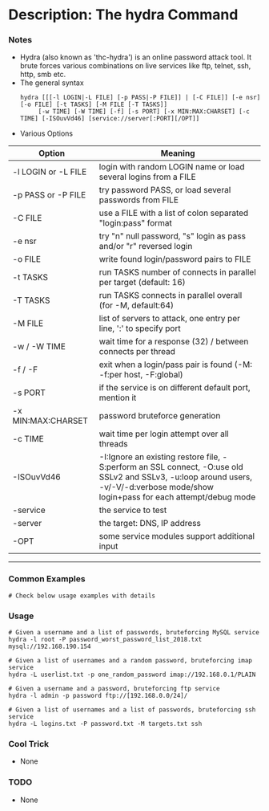 # Description: The hydra Command

### Notes
* Hydra (also known as 'thc-hydra') is an online password attack tool. It brute forces various combinations on live 
  services like ftp, telnet, ssh, http, smb etc.
* The general syntax
    ```
    hydra [[[-l LOGIN|-L FILE] [-p PASS|-P FILE]] | [-C FILE]] [-e nsr] [-o FILE] [-t TASKS] [-M FILE [-T TASKS]] 
         [-w TIME] [-W TIME] [-f] [-s PORT] [-x MIN:MAX:CHARSET] [-c TIME] [-ISOuvVd46] [service://server[:PORT][/OPT]]
    ```
* Various Options

 | Option                | Meaning                                                                                                                                                                                 |
 |-----------------------|-----------------------------------------------------------------------------------------------------------------------------------------------------------------------------------------|
 | -l LOGIN or -L FILE   | login with random LOGIN name or load several logins from a FILE                                                                                                                         |
 | -p PASS or -P FILE    | try password PASS, or load several passwords from FILE                                                                                                                                  |
 | -C FILE               | use a FILE with a list of colon separated "login:pass" format                                                                                                                           |
 | -e nsr                | try "n" null password, "s" login as pass and/or "r" reversed login                                                                                                                      |
 | -o FILE               | write found login/password pairs to FILE                                                                                                                                                |
 | -t TASKS              | run TASKS number of connects in parallel per target (default: 16)                                                                                                                       |
 | -T TASKS              | run TASKS connects in parallel overall (for -M, default:64)                                                                                                                             |
 | -M FILE               | list of servers to attack, one entry per line, ':' to specify port                                                                                                                      |
 | -w / -W TIME          | wait time for a response (32) / between connects per thread                                                                                                                             |
 | -f / -F               | exit when a login/pass pair is found (-M: -f:per host, -F:global)                                                                                                                       |
 | -s PORT               | if the service is on different default port, mention it                                                                                                                                 |
 | -x MIN:MAX:CHARSET    | password bruteforce generation                                                                                                                                                          |
 | -c TIME               | wait time per login attempt over all threads                                                                                                                                            |
 | -ISOuvVd46            | -I:Ignore an existing restore file, -S:perform an SSL connect, -O:use old SSLv2 and SSLv3, -u:loop around users, <br> -v/-V/-d:verbose mode/show login+pass for each attempt/debug mode |
 | -service              | the service to test                                                                                                                                                                     |
 | -server               | the target: DNS, IP address                                                                                                                                                             |
 | -OPT                  | some service modules support additional input                                                                                                                                           |
 -----------------------------------------------------------------------------------------------------------------------------------------------------------------------------------------------------------------

### Common Examples
```shell
# Check below usage examples with details
```
### Usage
```shell
# Given a username and a list of passwords, bruteforcing MySQL service
hydra -l root -P password_worst_password_list_2018.txt mysql://192.168.190.154

# Given a list of usernames and a random password, bruteforcing imap service 
hydra -L userlist.txt -p one_random_password imap://192.168.0.1/PLAIN

# Given a username and a password, bruteforcing ftp service
hydra -l admin -p password ftp://[192.168.0.0/24]/

# Given a list of usernames and a list of passwords, bruteforcing ssh service
hydra -L logins.txt -P password.txt -M targets.txt ssh
```

### Cool Trick
* None

### TODO
* None
